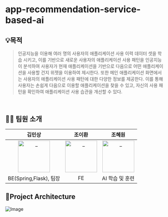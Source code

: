 # app-recommendation-service-based-ai
## 💡목적

> 인공지능을 이용해 여러 명의 사용자의 애플리케이션 사용 이력 데이터 셋을 학습 시키고, 이를 기반으로 새로운 사용자의 애플리케이션 사용 패턴을 인공지능이 분석하여 사용자가 현재 애플리케이션을 기반으로 다음으로 어떤 애플리케이션을 사용할 건지 위젯을 이용하여 제시한다. 또한 메인 애플리케이션 화면에서는 사용자의 애플리케이션 사용 패턴에 대한 다양한 정보를 제공한다. 이를 통해 사용자는 손쉽게 다음으로 이용할 애플리케이션을 찾을 수  있고, 자신의 사용 패턴을 확인하여 애플리케이션 사용 습관을 개선할 수 있다.

<br>

## 🧑‍💻 팀원 소개

<div align=center>

|      김민상      |                                                           조이환                                                           |                                                            조혜원                                                            |
| :------------: |:-----------------------------------------------------------------------------------------------------------------------:|:-------------------------------------------------------------------------------------------------------------------------:|
| <a href="https://github.com/basisp"> <img src="https://github.com/user-attachments/assets/523d6e31-cacd-4a8b-b37b-601c9d660e72" width=100px alt="_"/> </a> | <a href="https://github.com/dlghks2048"> <img src="https://github.com/user-attachments/assets/db95957c-0c05-4f7a-bcc5-0467aceb055d" width=100px alt="_"/> </a> | <a href="https://github.com/J0HW"> <img src="https://github.com/user-attachments/assets/84958950-2c81-4190-b170-dc90048ec238" width=100px alt="_"/> </a> |
| BE(Spring,Flask), 팀장 |                                                        FE                                                       |                                                          AI 학습 및 훈련                                                          | 

</div>




## 📒Project Architecture
![Image](https://github.com/user-attachments/assets/acc7a9bf-3748-4372-ab48-352529dcb794)

